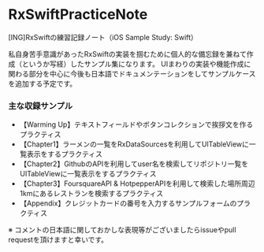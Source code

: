# RxSwiftPracticeNote
[ING]RxSwiftの練習記録ノート（iOS Sample Study: Swift）

私自身苦手意識があったRxSwiftの実装を掴むために個人的な備忘録を兼ねて作成（というか写経）したサンプル集になります。
UIまわりの実装や機能作成に関わる部分を中心に今後も日本語でドキュメンテーションをしてサンプルケースを追加する予定です。

### 主な収録サンプル

+ 【Warming Up】テキストフィールドやボタンコレクションで挨拶文を作るプラクティス
+ 【Chapter1】ラーメンの一覧をRxDataSourcesを利用してUITableViewに一覧表示をするプラクティス
+ 【Chapter2】GithubのAPIを利用してuser名を検索してリポジトリ一覧をUITableViewに一覧表示をするプラクティス
+ 【Chapter3】FoursquareAPI & HotpepperAPIを利用して検索した場所周辺1kmにあるレストランを検索するプラクティス
+ 【Appendix】クレジットカードの番号を入力するサンプルフォームのプラクティス

※ コメントの日本語に関しておかしな表現等がございましたらissueやpull requestを頂けますと幸いです。
